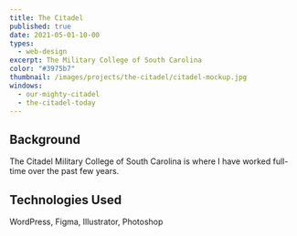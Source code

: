 ```yaml
---
title: The Citadel
published: true
date: 2021-05-01-10-00
types:
  - web-design
excerpt: The Military College of South Carolina
color: "#3975b7"
thumbnail: /images/projects/the-citadel/citadel-mockup.jpg
windows:
  - our-mighty-citadel
  - the-citadel-today
---
```

## Background

The Citadel Military College of South Carolina is where I have worked full-time over the past few years.

## Technologies Used

WordPress, Figma, Illustrator, Photoshop